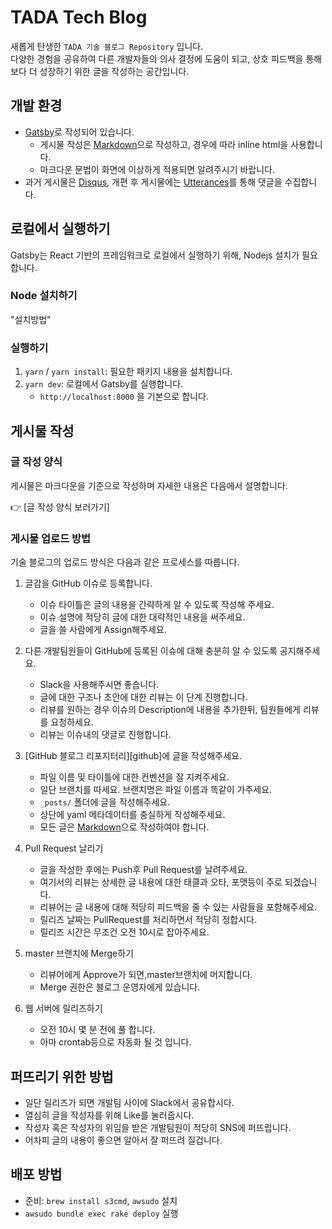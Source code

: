 # TADA Tech Blog

새롭게 탄생한 `TADA 기술 블로그 Repository` 입니다.  
다양한 경험을 공유하여 다른 개발자들의 의사 결정에 도움이 되고, 상호 피드백을 통해 보다 더 성장하기 위한 글을 작성하는 공간입니다.

## 개발 환경

- [Gatsby]로 작성되어 있습니다.
  - 게시물 작성은 [Markdown]으로 작성하고, 경우에 따라 inline html을 사용합니다.
  - 마크다운 문법이 화면에 이상하게 적용되면 알려주시기 바랍니다.
- 과거 게시물은 [Disqus], 개편 후 게시물에는 [Utterances]를 통해 댓글을 수집합니다.

## 로컬에서 실행하기

Gatsby는 React 기반의 프레임워크로 로컬에서 실행하기 위해, Nodejs 설치가 필요합니다.

### Node 설치하기

"설치방법"

### 실행하기

1. `yarn` / `yarn install`: 필요한 패키지 내용을 설치합니다.
2. `yarn dev`: 로컬에서 Gatsby를 실행합니다.
   - `http://localhost:8000` 을 기본으로 합니다.

## 게시물 작성

### 글 작성 양식

게시물은 마크다운을 기준으로 작성하며 자세한 내용은 다음에서 설명합니다.

👉 [글 작성 양식 보러가기]

### 게시물 업로드 방법

기술 블로그의 업로드 방식은 다음과 같은 프로세스를 따릅니다.

1. 글감을 GitHub 이슈로 등록합니다.

   - 이슈 타이틀은 글의 내용을 간략하게 알 수 있도록 작성해 주세요.
   - 이슈 설명에 적당히 글에 대한 대략적인 내용을 써주세요.
   - 글을 쓸 사람에게 Assign해주세요.

2. 다른 개발팀원들이 GitHub에 등록된 이슈에 대해 충분히 알 수 있도록 공지해주세요.

   - Slack을 사용해주시면 좋습니다.
   - 글에 대한 구조나 초안에 대한 리뷰는 이 단계 진행합니다.
   - 리뷰를 원하는 경우 이슈의 Description에 내용을 추가한뒤, 팀원들에게 리뷰를 요청하세요.
   - 리뷰는 이슈내의 댓글로 진행합니다.

3. [GitHub 블로그 리포지터리][github]에 글을 작성해주세요.

   - 파일 이름 및 타이틀에 대한 컨벤션을 잘 지켜주세요.
   - 일단 브랜치를 따세요. 브랜치명은 파일 이름과 똑같이 가주세요.
   - `_posts/` 폴더에 글을 작성해주세요.
   - 상단에 yaml 메타데이터를 충실하게 작성해주세요.
   - 모든 글은 [Markdown]으로 작성하여야 합니다.

4. Pull Request 날리기

   - 글을 작성한 후에는 Push후 Pull Request를 날려주세요.
   - 여기서의 리뷰는 상세한 글 내용에 대한 태클과 오타, 포맷등이 주로 되겠습니다.
   - 리뷰어는 글 내용에 대해 적당히 피드백을 줄 수 있는 사람들을 포함해주세요.
   - 릴리즈 날짜는 PullRequest를 처리하면서 적당히 정합시다.
   - 릴리즈 시간은 무조건 오전 10시로 잡아주세요.

5. master 브랜치에 Merge하기

   - 리뷰어에게 Approve가 되면,master브랜치에 머지합니다.
   - Merge 권한은 블로그 운영자에게 있습니다.

6. 웹 서버에 릴리즈하기
   - 오전 10시 몇 분 전에 풀 합니다.
   - 아마 crontab등으로 자동화 될 것 입니다.

## 퍼뜨리기 위한 방법

- 일단 릴리즈가 되면 개발팀 사이에 Slack에서 공유합시다.
- 열심히 글을 작성자를 위해 Like를 눌러줍시다.
- 작성자 혹은 작성자의 위임을 받은 개발팀원이 적당히 SNS에 퍼뜨립니다.
- 어차피 글의 내용이 좋으면 알아서 잘 퍼뜨려 질겁니다.

## 배포 방법

- 준비: `brew install s3cmd`, `awsudo` 설치
- `awsudo bundle exec rake deploy` 실행

[gatsby]: https://www.gatsbyjs.com/
[markdown]: http://daringfireball.net/projects/markdown/
[disqus]: https://disqus.com/
[utterances]: https://utteranc.es/
[글 작성 방법 보러가기]: /_posts/

